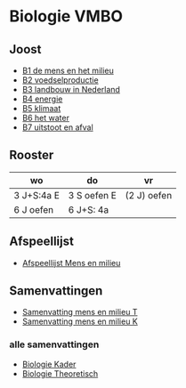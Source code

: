 # Biologie VMBO


## Joost
- [B1 de mens en het milieu](https://youtu.be/_um07B8zs7I?si=Z7zrw6IdZ2MIbilG)
- [B2 voedselproductie](https://youtu.be/jZXpL6pd8BQ?si=Lv1MynuQzl29mL4K)
- [B3 landbouw in Nederland](https://youtu.be/GXS77aTXgiM?si=bO3NwwlXl2rQNrAS)
- [B4 energie](https://youtu.be/rPdPgG0UP6g?si=Agp1jRNd9TRsnJJF)
- [B5 klimaat](https://youtu.be/kTGTABBNrHs?si=1_pE-CeijyN231st)
- [B6 het water](https://youtu.be/QJPJ0smpDDw?si=z9il4QV6N3rKXkw_)
- [B7 uitstoot en afval](https://youtu.be/Pd66Z-ZzhU8?si=eamx3i99u5d98NI_)

<!--
## Vragen basisstof 3

1. Wat zijn kenmerken van gangbare akkerbouw?
2. Waarom worden bestrijdingsmiddelen gebruikt in gangbare akkerbouw?
3. Waarom raakt de bodem snel uitgeput in gangbare akkerbouw?
4. Hoe proberen bedrijven in gangbare akkerbouw het mineralenverlies te beperken?
5. Wat is precisielandbouw en hoe verschilt het van gangbare akkerbouw?
6. Wat kenmerkt de intensieve veehouderij?
7. Welk probleem komt vaak voor bij intensieve veehouderijbedrijven?
8. Waarom wordt niet altijd rekening gehouden met het welzijn van dieren in de intensieve veehouderij?
9. Wat zijn de kenmerken van gangbare tuinbouw?
10. Wat zijn de verschillen tussen tuinbouw in de open grond en glastuinbouw?



### Antwoorden:

1. Gangbare akkerbouw kenmerkt zich door monoculturen, gebruik van bestrijdingsmiddelen, uitputting van de bodem, en het gebruik van kunstmest.
2. Bestrijdingsmiddelen worden gebruikt om de kans op (insecten)plagen en ziekten in monoculturen te verminderen.
3. De bodem raakt snel uitgeput door intensief gebruik en het gebruik van kunstmest.
4. Bedrijven in gangbare akkerbouw houden een mineralenboekhouding bij om mineralenverlies te beperken.
5. Precisielandbouw zorgt ervoor dat elk deel van de akker de juiste hoeveelheid kunstmest en bestrijdingsmiddelen ontvangt, in tegenstelling tot gelijkmatige toepassing.
6. Intensieve veehouderij kenmerkt zich door veel dieren op weinig grond, efficiënte productie, mestoverschot, en soms gebrek aan aandacht voor dierenwelzijn.
7. Veel intensieve veehouderijbedrijven hebben een mestoverschot.
8. Niet altijd wordt rekening gehouden met dierenwelzijn in de intensieve veehouderij vanwege efficiëntie en kostenoverwegingen.
9. Gangbare tuinbouw omvat tuinbouw in de open grond en glastuinbouw, waarbij het hele jaar door gewassen kunnen worden verbouwd in kassen.
10. Bij glastuinbouw wordt steeds meer biologische bestrijding toegepast, en er wordt zuiniger omgegaan met energie vergeleken met tuinbouw in de open grond.

-->

## Rooster

|wo|do|vr|
|---|---|---|
|3 J+S:4a E| 3 S oefen E | (2 J) oefen |
|6 J oefen| 6 J+S: 4a||

## Afspeellijst

- [Afspeellijst Mens en milieu](https://www.youtube.com/watch?v=_um07B8zs7I&list=PLr1tx9agautFWIvgfVWZ_ctnioQeIzW3G)

## Samenvattingen

- [Samenvatting mens en milieu T](samenvattingen/tl/T_mensenmilieu.pdf)
- [Samenvatting mens en milieu K](samenvattingen/k/K_mensenmilieu.pdf)

### alle samenvattingen
- [Biologie Kader](samenvattingen/k/SV3K4K.pdf)
- [Biologie Theoretisch](samenvattingen/tl/SV3T4T.pdf)






